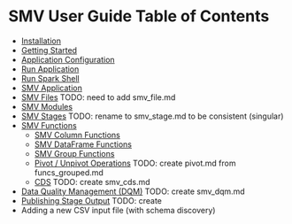 # SMV User Guide Table of Contents

* [Installation](smv_install.md)
* [Getting Started](getting_started.md)
* [Application Configuration](app_config.md)
* [Run Application](run_app.md)
* [Run Spark Shell](run_shell.md)
* [SMV Application](smv_app.md)
* [SMV Files](smv_file.md) TODO: need to add smv_file.md
* [SMV Modules](smv_module.md)
* [SMV Stages](smv_stages.md) TODO: rename to smv_stage.md to be consistent (singular)
* [SMV Functions](functions.md)
    - [SMV Column Functions](funcs_column.md)
    - [SMV DataFrame Functions](funcs_dataframe.md)
    - [SMV Group Functions](funcs_grouped.md)
    - [Pivot / Unpivot Operations](pivot.md)  TODO: create pivot.md from funcs_grouped.md
    - [CDS](smv_cds.md) TODO: create smv_cds.md
* [Data Quality Management (DQM)](smv_dqm.md) TODO: create smv_dqm.md
* [Publishing Stage Output](publishing.md) TODO: create
* Adding a new CSV input file (with schema discovery)
